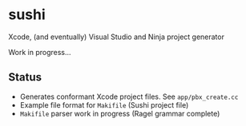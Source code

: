 # sushi

Xcode, (and eventually) Visual Studio and Ninja project generator

Work in progress...

## Status

* Generates conformant Xcode project files. See ```app/pbx_create.cc```
* Example file format for ```Makifile``` (Sushi project file)
* ```Makifile``` parser work in progress (Ragel grammar complete)
